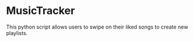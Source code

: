 # MusicTracker
This python script allows users to swipe on their liked songs to create new playlists.
